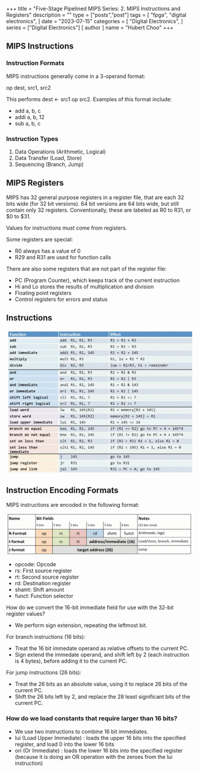 +++
title = "Five-Stage Pipelined MIPS Series: 2. MIPS Instructions and Registers"
description = ""
type = ["posts","post"]
tags = [
    "fpga",
    "digital electronics",
]
date = "2023-07-15"
categories = [
    "Digital Electronics",
]
series = ["Digital Electronics"]
[ author ]
  name = "Hubert Choo"
+++

## MIPS Instructions

### Instruction Formats
MIPS instructions generally come in a 3-operand format: 

op dest, src1, src2

This performs dest <- src1 op src2. Examples of this format include: 
- add a, b, c
- addi a, b, 12
- sub a, b, c

### Instruction Types
1. Data Operations (Arithmetic, Logical)
2. Data Transfer (Load, Store)
3. Sequencing (Branch, Jump)


## MIPS Registers
MIPS has 32 general purpose registers in a register file, that are each 32 bits wide (for 32 bit versions). 64 bit versions are 64 bits wide, but still contain only 32 registers. Conventionally, these are labeled as R0 to R31, or $0 to $31.

Values for instructions must come from registers.

Some registers are special:
- R0 always has a value of 0
- R29 and R31 are used for function calls

There are also some registers that are not part of the register file:
- PC (Program Counter), which keeps track of the current instruction
- Hi and Lo stores the results of multiplication and division
- Floating point registers
- Control registers for errors and status

## Instructions
![MIPS Instructions](img/instructions.png#center)

## Instruction Encoding Formats
MIPS instructions are encoded in the following format:

![MIPS Encoding](img/encoding_formats.png#center)

- opcode: Opcode
- rs: First source register
- rt: Second source register
- rd: Destination register
- shamt: Shift amount
- funct: Function selector

How do we convert the 16-bit immediate field for use with the 32-bit register values? 
- We perform sign extension, repeating the leftmost bit.

For branch instructions (16 bits):
- Treat the 16 bit immedate operand as relative offsets to the current PC.
- Sign extend the immedate operand, and shift left by 2 (each instruction is 4 bytes), before adding it to the current PC.

For jump instructions (26 bits):
- Treat the 26 bits as an absolute value, using it to replace 26 bits of the current PC.
- Shift the 26 bits left by 2, and replace the 28 least significant bits of the current PC.

### How do we load constants that require larger than 16 bits?
- We use two instructions to combine 16 bit immediates.
- lui (Load Upper Immediate) : loads the upper 16 bits into the specified register, and load 0 into the lower 16 bits
- ori (Or Immediate) : loads the lower 16 bits into the specified register (because it is doing an OR operation with the zeroes from the lui instruction)



